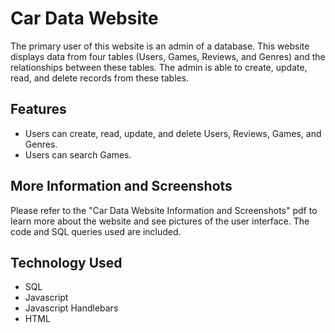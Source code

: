 # Car Data Website

The primary user of this website is an admin of a database. This website displays data from four tables (Users, Games, Reviews, and Genres) and the relationships between these tables. The admin is able to create, update, read, and delete records from these tables. 

## Features
  - Users can create, read, update, and delete Users, Reviews, Games, and Genres.
  - Users can search Games.

## More Information and Screenshots
Please refer to the "Car Data Website Information and Screenshots" pdf to learn more about the website and see pictures of the user interface. The code and SQL queries used are included. 

## Technology Used
  - SQL
  - Javascript
  - Javascript Handlebars
  - HTML
